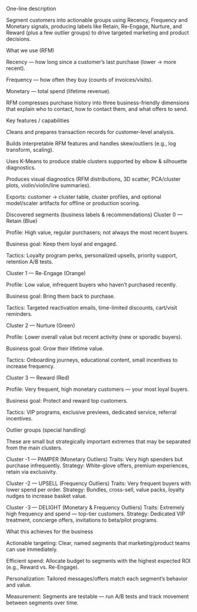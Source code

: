 One-line description

Segment customers into actionable groups using Recency, Frequency and Monetary signals, producing labels like Retain, Re-Engage, Nurture, and Reward (plus a few outlier groups) to drive targeted marketing and product decisions.

What we use (RFM)

Recency — how long since a customer’s last purchase (lower → more recent).

Frequency — how often they buy (counts of invoices/visits).

Monetary — total spend (lifetime revenue).

RFM compresses purchase history into three business-friendly dimensions that explain who to contact, how to contact them, and what offers to send.

Key features / capabilities

Cleans and prepares transaction records for customer-level analysis.

Builds interpretable RFM features and handles skew/outliers (e.g., log transform, scaling).

Uses K-Means to produce stable clusters supported by elbow & silhouette diagnostics.

Produces visual diagnostics (RFM distributions, 3D scatter, PCA/cluster plots, violin/violin/line summaries).

Exports: customer → cluster table, cluster profiles, and optional model/scaler artifacts for offline or production scoring.

Discovered segments (business labels & recommendations)
Cluster 0 — Retain (Blue)

Profile: High value, regular purchasers; not always the most recent buyers.

Business goal: Keep them loyal and engaged.

Tactics: Loyalty program perks, personalized upsells, priority support, retention A/B tests.

Cluster 1 — Re-Engage (Orange)

Profile: Low value, infrequent buyers who haven’t purchased recently.

Business goal: Bring them back to purchase.

Tactics: Targeted reactivation emails, time-limited discounts, cart/visit reminders.

Cluster 2 — Nurture (Green)

Profile: Lower overall value but recent activity (new or sporadic buyers).

Business goal: Grow their lifetime value.

Tactics: Onboarding journeys, educational content, small incentives to increase frequency.

Cluster 3 — Reward (Red)

Profile: Very frequent, high monetary customers — your most loyal buyers.

Business goal: Protect and reward top customers.

Tactics: VIP programs, exclusive previews, dedicated service, referral incentives.

Outlier groups (special handling)

These are small but strategically important extremes that may be separated from the main clusters.

Cluster -1 — PAMPER (Monetary Outliers)
Traits: Very high spenders but purchase infrequently.
Strategy: White-glove offers, premium experiences, retain via exclusivity.

Cluster -2 — UPSELL (Frequency Outliers)
Traits: Very frequent buyers with lower spend per order.
Strategy: Bundles, cross-sell, value packs, loyalty nudges to increase basket value.

Cluster -3 — DELIGHT (Monetary & Frequency Outliers)
Traits: Extremely high frequency and spend — top-tier customers.
Strategy: Dedicated VIP treatment, concierge offers, invitations to beta/pilot programs.

What this achieves for the business

Actionable targeting: Clear, named segments that marketing/product teams can use immediately.

Efficient spend: Allocate budget to segments with the highest expected ROI (e.g., Reward vs. Re-Engage).

Personalization: Tailored messages/offers match each segment’s behavior and value.

Measurement: Segments are testable — run A/B tests and track movement between segments over time.
